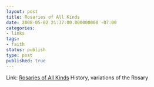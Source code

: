 ```yaml
---
layout: post
title: Rosaries of All Kinds
date: 2008-05-02 21:37:00.000000000 -07:00
categories:
- links
tags:
- faith
status: publish
type: post
published: true
---
```

Link: <a href="http://www.ewtn.com/library/PRAYER/ROSARYLT.TXT">Rosaries of All Kinds</a>
History, variations of the Rosary
